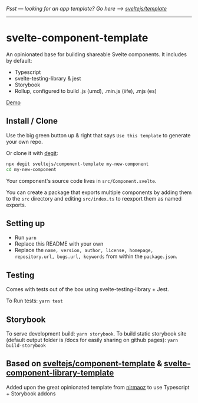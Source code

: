 *Psst — looking for an app template? Go here --> [sveltejs/template](https://github.com/sveltejs/template)*

---

# svelte-component-template

An opinionated base for building shareable Svelte components.
It includes by default:

- Typescript
- svelte-testing-library & jest
- Storybook
- Rollup, configured to build .js (umd), .min.js (iife), .mjs (es)

[Demo](https://romdim.github.io/svelte-component-template/)

## Install / Clone

Use the big green button up & right that says `Use this template` to generate your own repo.

Or clone it with [degit](https://github.com/Rich-Harris/degit):

```bash
npx degit sveltejs/component-template my-new-component
cd my-new-component
```

Your component's source code lives in `src/Component.svelte`.

You can create a package that exports multiple components by adding them to the `src` directory and editing `src/index.ts` to reexport them as named exports.

## Setting up

- Run `yarn`
- Replace this README with your own
- Replace the `name, version, author, license, homepage, repository.url, bugs.url, keywords` from within the `package.json`.

## Testing

Comes with tests out of the box using svelte-testing-library + Jest.

To Run tests: `yarn test`

## Storybook
To serve development build: `yarn storybook`.
To build static storybook site (default output folder is /docs for easily sharing on github pages):
`yarn build-storybook`

## Based on [sveltejs/component-template](https://github.com/sveltejs/component-template) & [svelte-component-library-template](https://github.com/nirmaoz/svelte-component-library-template)

Added upon the great opinionated template from [nirmaoz](https://github.com/nirmaoz) to use Typescript + Storybook addons
